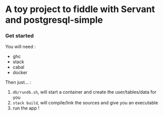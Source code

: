 # A toy project to fiddle with Servant and postgresql-simple

### Get started
You will need :
 - ghc
 - stack
 - cabal
 - docker

Then just... :
 1. `db/rundb.sh`, will start a container and create the user/tables/data for you
 2. `stack build`, will compile/link the sources and give you an executable
 3. run the app !
